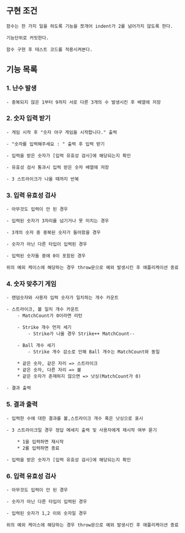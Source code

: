 ## 구현 조건
	함수는 한 가지 일을 하도록 기능을 쪼개어 indent가 2를 넘어가지 않도록 한다.

	기능단위로 커밋한다.

	함수 구현 후 테스트 코드를 적용시켜본다.



## 기능 목록

### 1. 난수 발생
	- 중복되지 않은 1부터 9까지 서로 다른 3개의 수 발생시킨 후 배열에 저장


### 2. 숫자 입력 받기
	- 게임 시작 후 "숫자 야구 게임을 시작합니다." 출력

	- "숫자를 입력해주세요 : " 출력 후 입력 받기

	- 입력을 받은 숫자가 [입력 유효성 검사]에 해당되는지 확인

    - 유효성 검사 통과시 입력 받은 숫자 배열에 저장

    - 3 스트라이크가 나올 때까지 반복


### 3. 입력 유효성 검사
	- 아무것도 입력이 안 된 경우

    - 입력된 숫자가 3자리를 넘기거나 못 미치는 경우

	- 3개의 숫자 중 중복된 숫자가 들어왔을 경우

	- 숫자가 아닌 다른 타입이 입력된 경우

	- 입력된 숫자들 중에 0이 포함된 경우

	위의 예외 케이스에 해당하는 경우 throw문으로 예외 발생시킨 후 애플리케이션 종료


### 4. 숫자 맞추기 게임
    - 랜덤숫자와 사용자 입력 숫자가 일치하는 개수 카운트

    - 스트라이크, 볼 일치 개수 카운트
        - MatchCount가 0이라면 리턴

	    - Strike 개수 먼저 세기
		    - Strike가 나올 경우 Strike++ MatchCount--

        - Ball 개수 세기
		    - Strike 개수 감소로 인해 Ball 개수는 MatchCount와 동일

		* 같은 숫자, 같은 자리 => 스트라이크
  		* 같은 숫자, 다른 자리 => 볼
  		* 같은 숫자가 존재하지 않으면 => 낫싱(MatchCount가 0)

    - 결과 출력

### 5. 결과 출력
    - 입력한 수에 대한 결과를 볼,스트라이크 개수 혹은 낫싱으로 표시

	- 3 스트라이크일 경우 정답 메세지 출력 및 사용자에게 재시작 여부 묻기

		* 1을 입력하면 재시작
		* 2를 입력하면 종료
			
    - 입력을 받은 숫자가 [입력 유효성 검사]에 해당되는지 확인


### 6. 입력 유효성 검사
    - 아무것도 입력이 안 된 경우

    - 숫자가 아닌 다른 타입이 입력된 경우

    - 입력된 숫자가 1,2 이외 숫자일 경우

    위의 예외 케이스에 해당하는 경우 throw문으로 예외 발생시킨 후 애플리케이션 종료